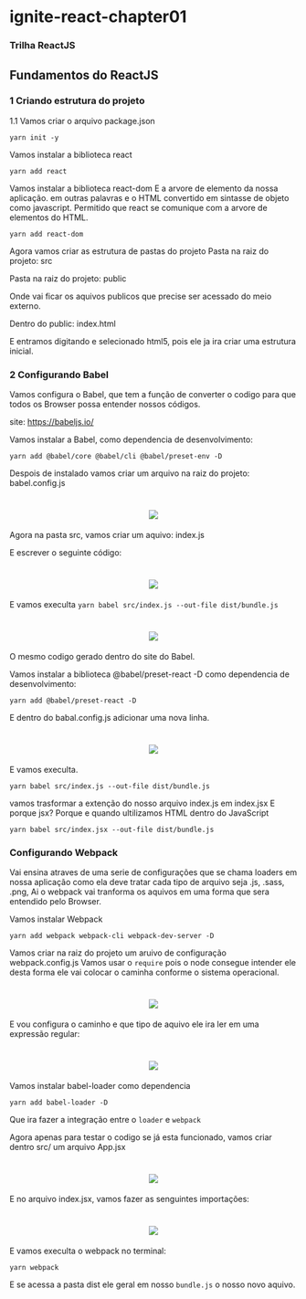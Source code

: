 # ignite-react-chapter01

### Trilha ReactJS

## Fundamentos do ReactJS

### 1 Criando estrutura do projeto

1.1 Vamos criar o arquivo package.json

```yarn init -y``` 

Vamos instalar a biblioteca react

```yarn add react```

Vamos instalar a biblioteca react-dom
E a arvore de elemento da nossa aplicação. em outras palavras e o HTML convertido em sintasse de objeto como javascript.
Permitido que react se comunique com a arvore de elementos do HTML.

```yarn add react-dom```

Agora vamos criar as estrutura de pastas do projeto
Pasta na raiz do projeto:
  src
  
Pasta na raiz do projeto:
  public

Onde vai ficar os aquivos publicos que precise ser acessado do meio externo.

Dentro do public:
  index.html

  E entramos digitando e selecionado html5, pois ele ja ira criar uma estrutura inicial.


### 2 Configurando Babel

Vamos configura o Babel, que tem a função de converter o codigo para que todos os Browser possa entender nossos códigos.

site: https://babeljs.io/

Vamos instalar a Babel, como dependencia de desenvolvimento:

```yarn add @babel/core @babel/cli @babel/preset-env -D```

Despois de instalado vamos criar um arquivo na raiz do projeto:
  babel.config.js

<h1 align="center">
    <img src="./img/img001.png" />
</h1>


Agora na pasta src, vamos criar um aquivo:
  index.js

E escrever o seguinte código:

<h1 align="center">
    <img src="./img/img002.png" />
</h1>

E vamos execulta
```yarn babel src/index.js --out-file dist/bundle.js```

<h1 align="center">
    <img src="./img/img003.png" />
</h1>

O mesmo codigo gerado dentro do site do Babel.

Vamos instalar a biblioteca @babel/preset-react -D como dependencia de desenvolvimento:

```yarn add @babel/preset-react -D```

E dentro do babal.config.js adicionar uma nova linha.

<h1 align="center">
    <img src="./img/img004.png" />
</h1>

E vamos execulta.

```yarn babel src/index.js --out-file dist/bundle.js```


vamos trasformar a extenção do nosso arquivo index.js em index.jsx
E porque jsx? Porque e quando ultilizamos HTML dentro do JavaScript

```yarn babel src/index.jsx --out-file dist/bundle.js```

### Configurando Webpack

Vai ensina atraves de uma serie de configurações que se chama loaders em nossa aplicação como ela deve tratar cada tipo de arquivo seja .js, .sass, .png, 
Ai o webpack vai tranforma os aquivos em uma forma que sera entendido pelo Browser.

Vamos instalar Webpack

```yarn add webpack webpack-cli webpack-dev-server -D```

Vamos criar na raiz do projeto um aruivo de configuração webpack.config.js
Vamos usar o `require` pois o node consegue intender ele desta forma ele vai colocar o caminha conforme o sistema operacional.

<h1 align="center">
    <img src="./img/img005.png" />
</h1>

E vou configura o caminho e que tipo de aquivo ele ira ler em uma expressão regular:

<h1 align="center">
    <img src="./img/img006.png" />
</h1>

Vamos instalar babel-loader como dependencia

```yarn add babel-loader -D```

Que ira fazer a integração entre o `loader` e `webpack`

Agora apenas para testar o codigo se já esta funcionado, vamos criar dentro src/ um arquivo App.jsx

<h1 align="center">
    <img src="./img/img007.png" />
</h1>

E no arquivo index.jsx, vamos fazer as senguintes importações:

<h1 align="center">
    <img src="./img/img008.png" />
</h1>

E vamos execulta o webpack no terminal:

```yarn webpack```

E se acessa a pasta dist ele geral em nosso `bundle.js` o nosso novo aquivo.



